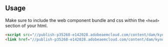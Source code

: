 <!---usage.md--->

## Usage

Make sure to include the web component bundle and css within the `<head>` section of your html.

```html
<script src="//publish-p35268-e142028.adobeaemcloud.com/content/dam/kyndryl-apps/navigation/kyndryl-web-components.bundle.js"></script>
<link href="//publish-p35268-e142028.adobeaemcloud.com/content/dam/kyndryl-apps/navigation/kyndryl-web-components.css" rel="stylesheet" />
```

